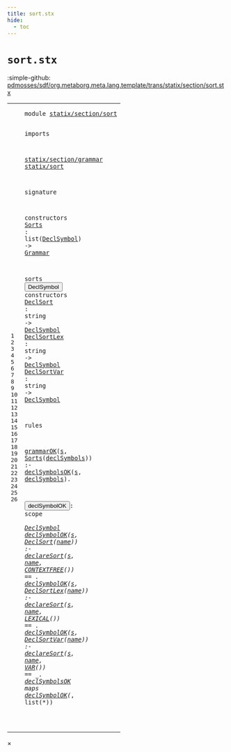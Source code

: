 ```yaml
---
title: sort.stx
hide:
  - toc
---
```


# `sort.stx`

:simple-github: [pdmosses/sdf/org.metaborg.meta.lang.template/trans/statix/section/sort.stx]

[pdmosses/sdf/org.metaborg.meta.lang.template/trans/statix/section/sort.stx]: https://github.com/pdmosses/sdf/blob/master/org.metaborg.meta.lang.template/trans/statix/section/sort.stx "The source file on GitHub"

<div class="stx"><table class="highlighttable"><tbody><tr><td class="linenos"><div class="linenodiv"><pre><span></span>1
2
3
4
5
6
7
8
9
10
11
12
13
14
15
16
17
18
19
20
21
22
23
24
25
26
</pre></div></td>
<td class="code"><pre><code><span class="keyword">module</span> <a href="../../main.stx/#statix/section/sort_13_3" id="statix/section/sort_1_8" title="a definition with a single reference"><span class="token sort_Id">statix/section/sort</span></a>

<span class="keyword">imports</span>

  <a href="../grammar.stx/#statix/section/grammar_1_8" id="statix/section/grammar_5_3" title="a reference to a single-file definition"><span class="token sort_Id">statix/section/grammar</span></a>
  <a href="../../sort.stx/#statix/sort_1_8" id="statix/sort_6_3" title="a reference to a single-file definition"><span class="token sort_Id">statix/sort</span></a>

<span class="keyword">signature</span>

  <span class="keyword">constructors</span>
    <span class="cons_OpDecl"><a href="#Sorts_20_16" id="Sorts_11_5" title="a definition with a single reference"><span class="token sort_Id">Sorts</span></a> <span class="operator">:</span> <span class="keyword">list</span><span class="operator">(</span><span class="cons_SimpleSort"><a href="#DeclSymbol_13_9" id="DeclSymbol_11_18" title="a reference to a single-file definition"><span class="token sort_Id">DeclSymbol</span></a></span><span class="operator">)</span> <span class="operator">-&gt;</span> <span class="cons_SimpleSort"><a href="../grammar.stx/#Grammar_9_9" id="Grammar_11_33" title="a reference to a single-file definition"><span class="token sort_Id">Grammar</span></a></span></span>

  <span class="keyword">sorts</span> <span class="cons_SortDecl"><button class="modal-open" id="DeclSymbol_13_9" title="a definition with multiple references" data-urls="#DeclSymbol line 11_18, 14_29, 15_29, 16_29, 22_25"><span class="token sort_Id">DeclSymbol</span></button></span> <span class="keyword">constructors</span>
    <span class="cons_OpDecl"><a href="#DeclSort_23_19" id="DeclSort_14_5" title="a definition with a single reference"><span class="token sort_Id">DeclSort</span></a>    <span class="operator">:</span> <span class="cons_StringSort"><span class="keyword">string</span></span> <span class="operator">-&gt;</span> <span class="cons_SimpleSort"><a href="#DeclSymbol_13_9" id="DeclSymbol_14_29" title="a reference to a single-file definition"><span class="token sort_Id">DeclSymbol</span></a></span></span>
    <span class="cons_OpDecl"><a href="#DeclSortLex_24_19" id="DeclSortLex_15_5" title="a definition with a single reference"><span class="token sort_Id">DeclSortLex</span></a> <span class="operator">:</span> <span class="cons_StringSort"><span class="keyword">string</span></span> <span class="operator">-&gt;</span> <span class="cons_SimpleSort"><a href="#DeclSymbol_13_9" id="DeclSymbol_15_29" title="a reference to a single-file definition"><span class="token sort_Id">DeclSymbol</span></a></span></span>
    <span class="cons_OpDecl"><a href="#DeclSortVar_25_19" id="DeclSortVar_16_5" title="a definition with a single reference"><span class="token sort_Id">DeclSortVar</span></a> <span class="operator">:</span> <span class="cons_StringSort"><span class="keyword">string</span></span> <span class="operator">-&gt;</span> <span class="cons_SimpleSort"><a href="#DeclSymbol_13_9" id="DeclSymbol_16_29" title="a reference to a single-file definition"><span class="token sort_Id">DeclSymbol</span></a></span></span>

<span class="keyword">rules</span>

  <a href="../grammar.stx/#grammarOK_16_3" id="grammarOK_20_3" title="a reference to a single-file definition"><span class="token sort_Id">grammarOK</span></a><span class="operator">(</span><span class="cons_Var"><a href="#s_20_53" id="s_20_13" title="a definition with a single reference"><span class="token sort_Id">s</span></a></span><span class="operator">,</span> <span class="cons_Op"><a href="#Sorts_11_5" id="Sorts_20_16" title="a reference to a single-file definition"><span class="token sort_Id">Sorts</span></a><span class="operator">(</span><span class="cons_Var"><a href="#declSymbols_20_56" id="declSymbols_20_22" title="a definition with a single reference"><span class="token sort_Id">declSymbols</span></a></span><span class="operator">)</span></span><span class="operator">)</span> <span class="operator">:-</span> <a href="#declSymbolsOK_26_3" id="declSymbolsOK_20_39" title="a reference to a single-file definition"><span class="token sort_Id">declSymbolsOK</span></a><span class="operator">(</span><span class="cons_Var"><a href="#s_20_13" id="s_20_53" title="a reference to a single-file definition"><span class="token sort_Id">s</span></a></span><span class="operator">,</span> <span class="cons_Var"><a href="#declSymbols_20_22" id="declSymbols_20_56" title="a reference to a single-file definition"><span class="token sort_Id">declSymbols</span></a></span><span class="operator">).</span>

  <button class="modal-open" id="declSymbolOK_22_3" title="a definition with multiple references" data-urls="#declSymbolOK line 23_3, 24_3, 25_3, 26_22"><span class="token sort_Id">declSymbolOK</span></button><span class="operator">:</span> <span class="cons_ScopeSort"><span class="keyword">scope</span></span> <span class="operator">*</span> <span class="cons_SimpleSort"><a href="#DeclSymbol_13_9" id="DeclSymbol_22_25" title="a reference to a single-file definition"><span class="token sort_Id">DeclSymbol</span></a></span>
  <a href="#declSymbolOK_22_3" id="declSymbolOK_23_3" title="a reference to a single-file definition"><span class="token sort_Id">declSymbolOK</span></a><span class="operator">(</span><span class="cons_Var"><a href="#s_23_53" id="s_23_16" title="a definition with a single reference"><span class="token sort_Id">s</span></a></span><span class="operator">,</span> <span class="cons_Op"><a href="#DeclSort_14_5" id="DeclSort_23_19" title="a reference to a single-file definition"><span class="token sort_Id">DeclSort</span></a><span class="operator">(</span><span class="cons_Var"><a href="#name_23_56" id="name_23_28" title="a definition with a single reference"><span class="token sort_Id">name</span></a></span><span class="operator">)</span></span><span class="operator">)</span>    <span class="operator">:-</span> <a href="../../sort.stx/#declareSort_21_3" id="declareSort_23_41" title="a reference to a single-file definition"><span class="token sort_Id">declareSort</span></a><span class="operator">(</span><span class="cons_Var"><a href="#s_23_16" id="s_23_53" title="a reference to a single-file definition"><span class="token sort_Id">s</span></a></span><span class="operator">,</span> <span class="cons_Var"><a href="#name_23_28" id="name_23_56" title="a reference to a single-file definition"><span class="token sort_Id">name</span></a></span><span class="operator">,</span> <span class="cons_Op"><a href="../../sort.stx/#CONTEXTFREE_12_5" id="CONTEXTFREE_23_62" title="a reference to a single-file definition"><span class="token sort_Id">CONTEXTFREE</span></a><span class="operator">()</span></span><span class="operator">)</span> <span class="operator">==</span> <span class="operator">_.</span>
  <a href="#declSymbolOK_22_3" id="declSymbolOK_24_3" title="a reference to a single-file definition"><span class="token sort_Id">declSymbolOK</span></a><span class="operator">(</span><span class="cons_Var"><a href="#s_24_53" id="s_24_16" title="a definition with a single reference"><span class="token sort_Id">s</span></a></span><span class="operator">,</span> <span class="cons_Op"><a href="#DeclSortLex_15_5" id="DeclSortLex_24_19" title="a reference to a single-file definition"><span class="token sort_Id">DeclSortLex</span></a><span class="operator">(</span><span class="cons_Var"><a href="#name_24_56" id="name_24_31" title="a definition with a single reference"><span class="token sort_Id">name</span></a></span><span class="operator">)</span></span><span class="operator">)</span> <span class="operator">:-</span> <a href="../../sort.stx/#declareSort_21_3" id="declareSort_24_41" title="a reference to a single-file definition"><span class="token sort_Id">declareSort</span></a><span class="operator">(</span><span class="cons_Var"><a href="#s_24_16" id="s_24_53" title="a reference to a single-file definition"><span class="token sort_Id">s</span></a></span><span class="operator">,</span> <span class="cons_Var"><a href="#name_24_31" id="name_24_56" title="a reference to a single-file definition"><span class="token sort_Id">name</span></a></span><span class="operator">,</span> <span class="cons_Op"><a href="../../sort.stx/#LEXICAL_13_5" id="LEXICAL_24_62" title="a reference to a single-file definition"><span class="token sort_Id">LEXICAL</span></a><span class="operator">()</span></span><span class="operator">)</span> <span class="operator">==</span> <span class="operator">_.</span>
  <a href="#declSymbolOK_22_3" id="declSymbolOK_25_3" title="a reference to a single-file definition"><span class="token sort_Id">declSymbolOK</span></a><span class="operator">(</span><span class="cons_Var"><a href="#s_25_53" id="s_25_16" title="a definition with a single reference"><span class="token sort_Id">s</span></a></span><span class="operator">,</span> <span class="cons_Op"><a href="#DeclSortVar_16_5" id="DeclSortVar_25_19" title="a reference to a single-file definition"><span class="token sort_Id">DeclSortVar</span></a><span class="operator">(</span><span class="cons_Var"><a href="#name_25_56" id="name_25_31" title="a definition with a single reference"><span class="token sort_Id">name</span></a></span><span class="operator">)</span></span><span class="operator">)</span> <span class="operator">:-</span> <a href="../../sort.stx/#declareSort_21_3" id="declareSort_25_41" title="a reference to a single-file definition"><span class="token sort_Id">declareSort</span></a><span class="operator">(</span><span class="cons_Var"><a href="#s_25_16" id="s_25_53" title="a reference to a single-file definition"><span class="token sort_Id">s</span></a></span><span class="operator">,</span> <span class="cons_Var"><a href="#name_25_31" id="name_25_56" title="a reference to a single-file definition"><span class="token sort_Id">name</span></a></span><span class="operator">,</span> <span class="cons_Op"><a href="../../sort.stx/#VAR_14_5" id="VAR_25_62" title="a reference to a single-file definition"><span class="token sort_Id">VAR</span></a><span class="operator">()</span></span><span class="operator">)</span> <span class="operator">==</span> <span class="operator">_.</span>
  <a href="#declSymbolsOK_20_39" id="declSymbolsOK_26_3" title="a definition with a single reference"><span class="token sort_Id">declSymbolsOK</span></a> <span class="keyword">maps</span> <a href="#declSymbolOK_22_3" id="declSymbolOK_26_22" title="a reference to a single-file definition"><span class="token sort_Id">declSymbolOK</span></a><span class="operator">(*,</span> <span class="keyword">list</span><span class="operator">(*))</span>

</code></pre></td></tr></tbody></table></div>

<div id="modal">
  <div id="modal-content">
    <span id="modal-close">&times;</span>
    <h2 id="modal-h2"></h2>
    <p  id="modal-p"></p>
    <ul id="modal-ul"></ul>
  </div>
</div>
